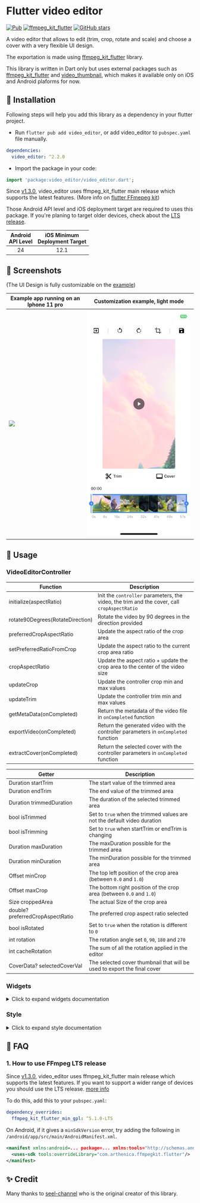# Flutter video editor

[![Pub](https://img.shields.io/pub/v/video_editor.svg)](https://pub.dev/packages/video_editor)
[![ffmpeg_kit_flutter](https://img.shields.io/badge/ffmpeg_kit_flutter-v5.1.0-green)](https://pub.dev/packages/ffmpeg_kit_flutter)
[![GitHub stars](https://img.shields.io/github/stars/LeGoffMael/video_editor?style=social)](https://github.com/LeGoffMael/video_editor/stargazers)

A video editor that allows to edit (trim, crop, rotate and scale) and choose a cover with a very flexible UI design.

The exportation is made using [ffmpeg_kit_flutter](https://pub.dev/packages/ffmpeg_kit_flutter) library.

This library is written in Dart only but uses external packages such as [ffmpeg_kit_flutter](https://pub.dev/packages/ffmpeg_kit_flutter) and [video_thumbnail](https://pub.dev/packages/video_thumbnail), which makes it available only on iOS and Android plaforms for now.

## 📖 Installation

Following steps will help you add this library as a dependency in your flutter project.

- Run `flutter pub add video_editor`, or add video_editor to `pubspec.yaml` file manually.

```yaml
dependencies:
  video_editor: ^2.2.0
```

- Import the package in your code:

```dart
import 'package:video_editor/video_editor.dart';
```

Since [v1.3.0](https://github.com/LeGoffMael/video_editor/releases/tag/v1.3.0), video_editor uses ffmpeg_kit_flutter main release which supports the latest features. (More info on [flutter FFmepeg kit](https://github.com/arthenica/ffmpeg-kit/tree/main/flutter/flutter))

Those Android API level and iOS deployment target are required to uses this package. If you're planing to target older devices, check about the [LTS release](#1-how-to-use-ffmpeg-lts-release).

<table>
<thead>
<tr>
<th align="center">Android<br>API Level</th>
<th align="center">iOS Minimum<br>Deployment Target</th>
</tr>
</thead>
<tbody>
<tr>
<td align="center">24</td>
<td align="center">12.1</td>
</tr>
</tbody>
</table>

## 📸 Screenshots
(The UI Design is fully customizable on the [example](https://pub.dev/packages/video_editor/example))

| Example app running on an Iphone 11 pro | Customization example, light mode |
| --------------------------------------- | --------------------------------- |
| ![](./assets/demo.gif)                  | ![](./assets/light_editor.png)    |

## 👀 Usage

### VideoEditorController

| Function                         | Description                       |
| -------------------------------- | --------------------------------- |
| initialize(aspectRatio)          | Init the `controller` parameters, the video, the trim and the cover, call `cropAspectRatio` |
| rotate90Degrees(RotateDirection) | Rotate the video by 90 degrees in the direction provided            |
| preferredCropAspectRatio         | Update the aspect ratio of the crop area                            |
| setPreferredRatioFromCrop        | Update the aspect ratio to the current crop area ratio              |
| cropAspectRatio                  | Update the aspect ratio + update the crop area to the center of the video size |
| updateCrop                       | Update the controller crop min and max values                       |
| updateTrim                       | Update the controller trim min and max values                       |
| getMetaData(onCompleted)         | Return the metadata of the video file in `onCompleted` function     |
| exportVideo(onCompleted)         | Return the generated video with the controller parameters in `onCompleted` function |
| extractCover(onCompleted)        | Return the selected cover with the controller parameters in `onCompleted` function  |

| Getter                           | Description                       |
| -------------------------------- | --------------------------------- |
| Duration startTrim               | The start value of the trimmed area |
| Duration endTrim                 | The end value of the trimmed area |
| Duration trimmedDuration         | The duration of the selected trimmed area |
| bool isTrimmed                   | Set to `true` when the trimmed values are not the default video duration |
| bool isTrimming                  | Set to `true` when startTrim or endTrim is changing |
| Duration maxDuration             | The maxDuration possible for the trimmed area |
| Duration minDuration             | The minDuration possible for the trimmed area |
| Offset minCrop                   | The top left position of the crop area (between `0.0` and `1.0`) |
| Offset maxCrop                   | The bottom right position of the crop area (between `0.0` and `1.0`) |
| Size croppedArea                 | The actual Size of the crop area |
| double? preferredCropAspectRatio | The preferred crop aspect ratio selected |
| bool isRotated                   | Set to `true` when the rotation is different to `0` |
| int rotation                     | The rotation angle set `0`, `90`, `180` and `270` |
| int cacheRotation                | The sum of all the rotation applied in the editor |
| CoverData? selectedCoverVal      | The selected cover thumbnail that will be used to export the final cover |

### Widgets

<details>
  <summary>Click to expand widgets documentation</summary>

####  Crop
##### 1. CropGridViewer

This widget is used to enable the crop actions on top of the video (CropGridViewer.edit), or only to preview the cropped result (CropGridViewer.preview).

| Param                            | Description                       |
| -------------------------------- | --------------------------------- |
| required VideoEditorController controller | The `controller` param is mandatory so every change in the controller settings will propagate in the crop view |
| EdgeInsets margin | The amount of space by which to inset the crop view, not used in preview mode |
| bool rotateCropArea | To preserve `preferredCropAspectRatio` when crop view is rotated |

#### Trimmer

##### 1. TrimSlider

Display the trimmer containing video thumbnails with rotation and crop parameters.

| Param                            | Description                       |
| -------------------------------- | --------------------------------- |
| required VideoEditorController controller | The `controller` param is mandatory so every change in the controller settings will propagate in the trim slider view |
| double height = 0.0 | The `height` param specifies the height of the generated thumbnails |
| double quality = 10 | The `quality` param specifies the quality of the generated thumbnails, from 0 to 100 ([more info](https://pub.dev/packages/video_thumbnail)) |
| double horizontalMargin = 0.0 | The `horizontalMargin` param specifies the horizontal space to set around the slider. It is important when the trim can be dragged (`controller.maxDuration` < `controller.videoDuration`) |
| Widget? child | The `child` param can be specify to display a widget below this one (e.g: TrimTimeline) |
| bool hasHaptic = true | The `hasHaptic` param specifies if haptic feed back can be triggered when the trim touch an edge (left or right) |
| double maxViewportRatioo = 2.5 | The `maxViewportRatio` param specifies the upper limit of the view ratio |

##### 2. TrimTimeline

Display the video timeline.

| Param                            | Description                       |
| -------------------------------- | --------------------------------- |
| required VideoEditorController controller | The `controller` param is mandatory so depending on the `controller.maxDuration`, the generated timeline will be different |
| double quantity = 8 | Expected `quantity` of elements shown in the timeline |
| EdgeInsets padding = EdgeInsets.zero | The `padding` param specifies the space surrounding the timeline |
| String localSeconds = 's' | The String to represents the seconds to show next to each timeline element |
| TextStyle? textStyle | The TextStyle to use to style the timeline text |

#### Cover
##### 1. CoverSelection

Display a couple of generated covers with rotation and crop parameters to updated the selected cover.

| Param                            | Description                       |
| -------------------------------- | --------------------------------- |
| required VideoEditorController controller | The `controller` param is mandatory so every change in the controller settings will propagate in the cover selection view |
| double size = 0.0 | The `size` param specifies the max size of the generated thumbnails |
| double quality = 10 | The `quality` param specifies the quality of the generated thumbnails, from 0 to 100 ([more info](https://pub.dev/packages/video_thumbnail)) |
| double horizontalMargin = 0.0 | The `horizontalMargin` param need to be specify when there is a margin outside the crop view, so in case of a change the new layout can be computed properly. |
| int quantity = 5 | The `quantity` param specifies the quantity of thumbnails to generate |
| Wrap? wrap | The `wrap` widget to use to customize the thumbnails wrapper |
| Function? selectedCoverBuilder | To returns how the selected cover should be displayed |

##### 2. CoverViewer

Display the selected cover with rotation and crop parameters.

| Param                            | Description                       |
| -------------------------------- | --------------------------------- |
| required VideoEditorController controller | The `controller` param is mandatory so every change in the controller settings will propagate the crop parameters in the cover view |
| String noCoverText = 'No selection' | The `noCoverText` param specifies the text to display when selectedCover is `null` |

</details>

### Style

<details>
  <summary>Click to expand style documentation</summary>

#### 1. CropStyle

You can create your own CropStyle class to customize the CropGridViewer appareance.

| Param                            | Description                       |
| -------------------------------- | --------------------------------- |
| Color croppingBackground = Colors.black.withOpacity(0.48) | The `croppingBackground` param specifies the color of the paint area outside the crop area when copping |
| Color background = Colors.black | The `background` param specifies the color of the paint area outside the crop area when not copping |
| double gridLineWidth = 1 | The `gridLineWidth` param specifies the width of the crop lines |
| Color gridLineColor = Colors.white | The `gridLineColor` param specifies the color of the crop lines |
| int gridSize = 3 | The `gridSize` param specifies the quantity of columns and rows in the crop view |
| Color boundariesColor = Colors.white | The `boundariesColor` param specifies the color of the crop area's corner |
| Color selectedBoundariesColor = kDefaultSelectedColor | The `selectedBoundariesColor` param specifies the color of the selected crop area's corner |
| double boundariesLength = 20 | The `boundariesLength` param specifies the length of the crop area's corner |
| double boundariesWidth = 5 | The `boundariesWidth` param specifies the width of the crop area's corner |

#### 2. TrimStyle

You can create your own TrimStyle class to customize the TrimSlider appareance.

| Param                            | Description                       |
| -------------------------------- | --------------------------------- |
| Color background = Colors.black.withOpacity(0.6) | The `background` param specifies the color of the paint area outside the trimmed area |
| Color positionLineColor = Colors.red | The `positionLineColor` param specifies the color of the line showing the video position |
| double positionLineWidth = 2 | The `positionLineWidth` param specifies the width  of the line showing the video position |
| Color lineColor = Colors.white | The `lineColor` param specifies the color of the borders around the trimmed area |
| Color onTrimmingColor = kDefaultSelectedColor | The `onTrimmingColor` param specifies the color of the borders around the trimmed area while it is getting trimmed |
| Color onTrimmedColor = kDefaultSelectedColor | The `onTrimmedColor` param specifies the color of the borders around the trimmed area when the trimmed parameters are not default values |
| double lineWidth = 2 | The `lineWidth` param specifies the width of the borders around the trimmed area |
| TrimSliderEdgesType borderRadius = 5 | The `borderRadius` param specifies the border radius around the trimmer |
| double edgesType = TrimSliderEdgesType.bar | The `edgesType` param specifies the style to apply to the edges (left & right) of the trimmer |
| double edgesSize | The `edgesSize` param specifies the size of the edges behind the icons |
| Color iconColor = Colors.black | The `iconColor` param specifies the color of the icons on the trimmed area's edges |
| double iconSize = 25 | The `iconSize` param specifies the size of the icon on the trimmed area's edges |
| IconData? leftIcon = Icons.arrow_left | The `leftIcon` param specifies the icon to show on the left edge of the trimmed area |
| IconData? rightIcon = Icons.arrow_right | The `rightIcon` param specifies the icon to show on the right edge of the trimmed area |

#### 3. CoverStyle

You can create your own CoverStyle class to customize the CoverSelection appareance.

| Param                            | Description                       |
| -------------------------------- | --------------------------------- |
| Color selectedBorderColor = Colors.white | The `selectedBorderColor` param specifies the color of the border around the selected cover thumbnail |
| double borderWidth = 2 | The `borderWidth` param specifies the width of the border around each cover thumbnails |
| double borderRadius = 5.0 | The `borderRadius` param specifies the border radius of each cover thumbnail |

</details>

## 💭 FAQ

### 1. How to use FFmpeg LTS release

Since [v1.3.0](https://github.com/LeGoffMael/video_editor/releases/tag/v1.3.0), video_editor uses ffmpeg_kit_flutter main release which supports the latest features. If you want to support a wider range of devices you should use the LTS release. [more info](https://github.com/arthenica/ffmpeg-kit/tree/main/flutter/flutter#24-lts-releases)


To do this, add this to your `pubspec.yaml`:
```yaml
dependency_overrides:
  ffmpeg_kit_flutter_min_gpl: ^5.1.0-LTS
```

On Android, if it gives a `minSdkVersion` error, try adding the following in `/android/app/src/main/AndroidManifest.xml`.

```xml
<manifest xmlns:android=... package=... xmlns:tools="http://schemas.android.com/tools" >
  <uses-sdk tools:overrideLibrary="com.arthenica.ffmpegkit.flutter"/>
</manifest>
```

## ✨ Credit

Many thanks to [seel-channel](https://github.com/seel-channel) who is the original creator of this library.